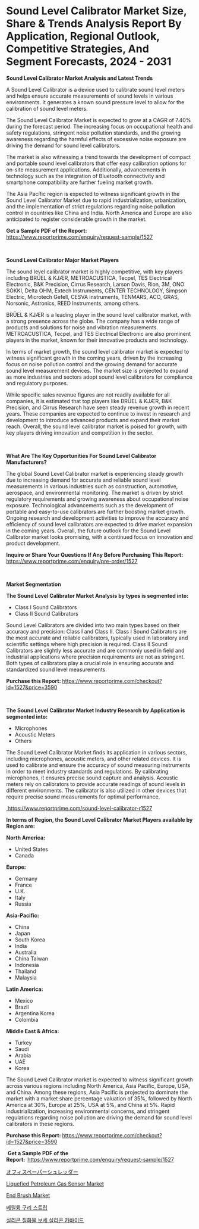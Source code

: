 <p><h1>Sound Level Calibrator Market Size, Share & Trends Analysis Report By Application, Regional Outlook, Competitive Strategies, And Segment Forecasts, 2024 - 2031</h1></p><p><strong>Sound Level Calibrator Market Analysis and Latest Trends</strong></p>
<p><p>A Sound Level Calibrator is a device used to calibrate sound level meters and helps ensure accurate measurements of sound levels in various environments. It generates a known sound pressure level to allow for the calibration of sound level meters.</p><p>The Sound Level Calibrator Market is expected to grow at a CAGR of 7.40% during the forecast period. The increasing focus on occupational health and safety regulations, stringent noise pollution standards, and the growing awareness regarding the harmful effects of excessive noise exposure are driving the demand for sound level calibrators.</p><p>The market is also witnessing a trend towards the development of compact and portable sound level calibrators that offer easy calibration options for on-site measurement applications. Additionally, advancements in technology such as the integration of Bluetooth connectivity and smartphone compatibility are further fueling market growth.</p><p>The Asia Pacific region is expected to witness significant growth in the Sound Level Calibrator Market due to rapid industrialization, urbanization, and the implementation of strict regulations regarding noise pollution control in countries like China and India. North America and Europe are also anticipated to register considerable growth in the market.</p></p>
<p><strong>Get a Sample PDF of the Report:&nbsp;</strong> <a href="https://www.reportprime.com/enquiry/request-sample/1527">https://www.reportprime.com/enquiry/request-sample/1527</a></p>
<p>&nbsp;</p>
<p><strong>Sound Level Calibrator Major Market Players</strong></p>
<p><p>The sound level calibrator market is highly competitive, with key players including BRÜEL & KJÆR, METROACUSTICA, Tecpel, TES Electrical Electronic, B&K Precision, Cirrus Research, Larson Davis, Rion, 3M, ONO SOKKI, Delta OHM, Extech Instruments, CENTER TECHNOLOGY, Simpson Electric, Microtech Gefell, CESVA instruments, TENMARS, ACO, GRAS, Norsonic, Astronics, REED Instruments, among others.</p><p>BRÜEL & KJÆR is a leading player in the sound level calibrator market, with a strong presence across the globe. The company has a wide range of products and solutions for noise and vibration measurements. METROACUSTICA, Tecpel, and TES Electrical Electronic are also prominent players in the market, known for their innovative products and technology.</p><p>In terms of market growth, the sound level calibrator market is expected to witness significant growth in the coming years, driven by the increasing focus on noise pollution control and the growing demand for accurate sound level measurement devices. The market size is projected to expand as more industries and sectors adopt sound level calibrators for compliance and regulatory purposes.</p><p>While specific sales revenue figures are not readily available for all companies, it is estimated that top players like BRÜEL & KJÆR, B&K Precision, and Cirrus Research have seen steady revenue growth in recent years. These companies are expected to continue to invest in research and development to introduce advanced products and expand their market reach. Overall, the sound level calibrator market is poised for growth, with key players driving innovation and competition in the sector.</p></p>
<p>&nbsp;</p>
<p><strong>What Are The Key Opportunities For Sound Level Calibrator Manufacturers?</strong></p>
<p><p>The global Sound Level Calibrator market is experiencing steady growth due to increasing demand for accurate and reliable sound level measurements in various industries such as construction, automotive, aerospace, and environmental monitoring. The market is driven by strict regulatory requirements and growing awareness about occupational noise exposure. Technological advancements such as the development of portable and easy-to-use calibrators are further boosting market growth. Ongoing research and development activities to improve the accuracy and efficiency of sound level calibrators are expected to drive market expansion in the coming years. Overall, the future outlook for the Sound Level Calibrator market looks promising, with a continued focus on innovation and product development.</p></p>
<p><strong>Inquire or Share Your Questions If Any Before Purchasing This Report:</strong> <a href="https://www.reportprime.com/enquiry/pre-order/1527">https://www.reportprime.com/enquiry/pre-order/1527</a></p>
<p>&nbsp;</p>
<p><strong>Market Segmentation</strong></p>
<p><strong>The Sound Level Calibrator Market Analysis by types is segmented into:</strong></p>
<p><ul><li>Class I Sound Calibrators</li><li>Class II Sound Calibrators</li></ul></p>
<p><p>Sound Level Calibrators are divided into two main types based on their accuracy and precision: Class I and Class II. Class I Sound Calibrators are the most accurate and reliable calibrators, typically used in laboratory and scientific settings where high precision is required. Class II Sound Calibrators are slightly less accurate and are commonly used in field and industrial applications where precision requirements are not as stringent. Both types of calibrators play a crucial role in ensuring accurate and standardized sound level measurements.</p></p>
<p><strong>Purchase this Report:&nbsp;</strong><a href="https://www.reportprime.com/checkout?id=1527&price=3590">https://www.reportprime.com/checkout?id=1527&price=3590</a></p>
<p>&nbsp;</p>
<p><strong>The Sound Level Calibrator Market Industry Research by Application is segmented into:</strong></p>
<p><ul><li>Microphones</li><li>Acoustic Meters</li><li>Others</li></ul></p>
<p><p>The Sound Level Calibrator Market finds its application in various sectors, including microphones, acoustic meters, and other related devices. It is used to calibrate and ensure the accuracy of sound measuring instruments in order to meet industry standards and regulations. By calibrating microphones, it ensures precise sound capture and analysis. Acoustic meters rely on calibrators to provide accurate readings of sound levels in different environments. The calibrator is also utilized in other devices that require precise sound measurements for optimal performance.</p></p>
<p><a href="https://www.reportprime.com/sound-level-calibrator-r1527">&nbsp;https://www.reportprime.com/sound-level-calibrator-r1527</a></p>
<p><strong>In terms of Region, the Sound Level Calibrator Market Players available by Region are:</strong></p>
<p>
    <p> <strong> North America: </strong>
        <ul>
            <li>United States</li>
            <li>Canada</li>
        </ul>
        </p> 
    <p> <strong> Europe: </strong>
        <ul>
            <li>Germany</li>
            <li>France</li>
            <li>U.K.</li>
            <li>Italy</li>
            <li>Russia</li>
        </ul>
        </p> 
    <p> <strong> Asia-Pacific: </strong>
        <ul>
            <li>China</li>
            <li>Japan</li>
            <li>South Korea</li>
            <li>India</li>
            <li>Australia</li>
            <li>China Taiwan</li>
            <li>Indonesia</li>
            <li>Thailand</li>
            <li>Malaysia</li>
        </ul>
        </p> 
    <p> <strong> Latin America: </strong>
        <ul>
            <li>Mexico</li>
            <li>Brazil</li>
            <li>Argentina Korea</li>
            <li>Colombia</li>
        </ul>
        </p> 
    <p> <strong> Middle East & Africa: </strong>
        <ul>
            <li>Turkey</li>
            <li>Saudi</li>
            <li>Arabia</li>
            <li>UAE</li>
            <li>Korea</li>
        </ul>
    </p>
    </p>
<p><p>The Sound Level Calibrator market is expected to witness significant growth across various regions including North America, Asia Pacific, Europe, USA, and China. Among these regions, Asia Pacific is projected to dominate the market with a market share percentage valuation of 35%, followed by North America at 30%, Europe at 25%, USA at 5%, and China at 5%. Rapid industrialization, increasing environmental concerns, and stringent regulations regarding noise pollution are driving the demand for sound level calibrators in these regions.</p></p>
<p><strong>Purchase this Report: </strong><a href="https://www.reportprime.com/checkout?id=1527&price=3590">https://www.reportprime.com/checkout?id=1527&price=3590</a></p>
<p>&nbsp;<strong>Get a Sample PDF of the Report:&nbsp;&nbsp;</strong><a href="https://www.reportprime.com/enquiry/request-sample/1527">https://www.reportprime.com/enquiry/request-sample/1527</a></p>
<p><strong></strong></p>
<p><p><a href="https://github.com/AriMuller2009/Market-Research-Report-List-1/blob/main/587097671264.md">オフィスペーパーシュレッダー</a></p><p><a href="https://github.com/Airanohannonzb68e5pb53oc1/Market-Research-Report-List-2/blob/main/liquefied-petroleum-gas-sensor-market.md">Liquefied Petroleum Gas Sensor Market</a></p><p><a href="https://issuu.com/reportprime-2/docs/end-brush-market-size-2030.pptx">End Brush Market</a></p><p><a href="https://github.com/JeromeRtyau89966/Market-Research-Report-List-1/blob/main/672616268738.md">베릴륨 구리 스트립</a></p><p><a href="https://github.com/TimmyMann6767/Market-Research-Report-List-1/blob/main/239369268737.md">실리콘 질화물 보세 실리콘 카바이드</a></p></p>